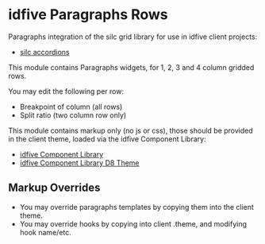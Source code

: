 # idfive Paragraphs Rows

Paragraphs integration of the silc grid library for use in idfive
client projects:

 - [silc accordions](https://github.com/nickrigby/silc-grid)

This module contains Paragraphs widgets, for 1, 2, 3 and 4 column gridded rows.

You may edit the following per row:
 - Breakpoint of column (all rows)
 - Split ratio (two column row only)

This module contains markup only (no js or css), those should
be provided in the client theme, loaded via the
idfive Component Library:

 - [idfive Component Library](https://bitbucket.org/idfivellc/idfive-component-library)
 - [idfive Component Library D8 Theme](https://bitbucket.org/idfivellc/idfive-component-library-d8-theme)

## Markup Overrides

- You may override paragraphs templates by copying them into the client theme.
- You may override hooks by copying into client .theme, and
modifying hook name/etc.
